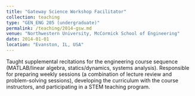 ```yaml
---
title: "Gateway Science Workshop Facilitator"
collection: teaching
type: "GEN_ENG 205 (undergraduate)"
permalink: /teaching/2014-gsw.md
venue: "Northwestern University, McCormick School of Engineering"
date: 2014-01-01
location: "Evanston, IL, USA"
---
```


Taught supplemental recitations for the engineering course sequence (MATLAB/linear algebra, statics/dynamics, systems analysis). Responsible for preparing weekly sessions (a combination of lecture review and problem-solving sessions), developing the curriculum with the course instructors, and participating in a STEM teaching program.
